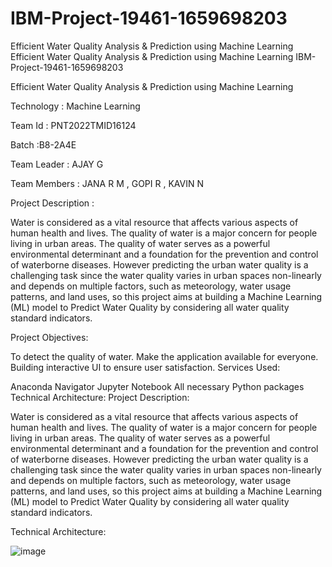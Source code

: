 # IBM-Project-19461-1659698203
Efficient Water Quality Analysis &amp; Prediction using Machine Learning
Efficient Water Quality Analysis & Prediction using Machine Learning IBM-Project-19461-1659698203

Efficient Water Quality Analysis & Prediction using Machine Learning

Technology : Machine Learning

Team Id : PNT2022TMID16124

Batch :B8-2A4E

Team Leader : AJAY G

Team Members : JANA R M , GOPI R , KAVIN N

Project Description :

Water is considered as a vital resource that affects various aspects of human health and lives. The quality of water is a major concern for people living in urban areas. The quality of water serves as a powerful environmental determinant and a foundation for the prevention and control of waterborne diseases. However predicting the urban water quality is a challenging task since the water quality varies in urban spaces non-linearly and depends on multiple factors, such as meteorology, water usage patterns, and land uses, so this project aims at building a Machine Learning (ML) model to Predict Water Quality by considering all water quality standard indicators.

Project Objectives:

To detect the quality of water. Make the application available for everyone. Building interactive UI to ensure user satisfaction. Services Used:

Anaconda Navigator Jupyter Notebook All necessary Python packages Technical Architecture: Project Description:

Water is considered as a vital resource that affects various aspects of human health and lives. The quality of water is a major concern for people living in urban areas. The quality of water serves as a powerful environmental determinant and a foundation for the prevention and control of waterborne diseases. However predicting the urban water quality is a challenging task since the water quality varies in urban spaces non-linearly and depends on multiple factors, such as meteorology, water usage patterns, and land uses, so this project aims at building a Machine Learning (ML) model to Predict Water Quality by considering all water quality standard indicators.

Technical Architecture:


![image](https://user-images.githubusercontent.com/93308686/202636081-2b3cd5f4-a44d-407b-b815-8e33c358c752.png)

